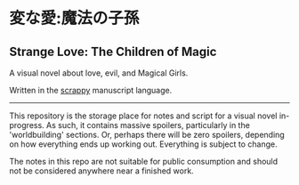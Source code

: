 # 変な愛:魔法の子孫
## Strange Love: The Children of Magic

A visual novel about love, evil, and Magical Girls.

Written in the [scrappy](github.com/dekarrin/scrappy) manuscript language.

-----
This repository is the storage place for notes and script for a visual novel in-progress. As such,
it contains massive spoilers, particularly in the 'worldbuilding' sections. Or, perhaps there will
be zero spoilers, depending on how everything ends up working out. Everything is subject to change.

The notes in this repo are not suitable for public consumption and should not be considered anywhere
near a finished work.
